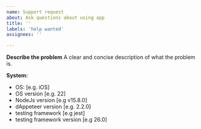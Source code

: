 ```yaml
---
name: Support request
about: Ask questions about using app
title: ''
labels: 'help wanted'
assignees: ''

---
```


**Describe the problem**
A clear and concise description of what the problem is.

**System:**
- OS: [e.g. iOS]
- OS version [e.g. 22]
- NodeJs version [e.g v15.8.0]
- dAppeteer version [e.g. 2.2.0]
- testing framework [e.g jest]
- testing framework version [e.g 26.0]
